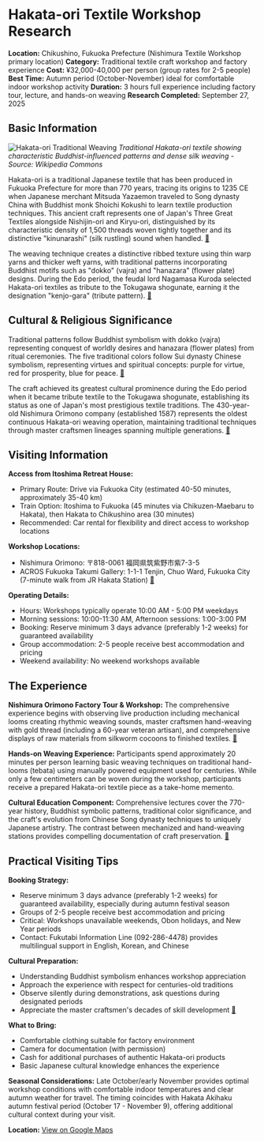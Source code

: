 # Hakata-ori Textile Workshop Research

**Location:** Chikushino, Fukuoka Prefecture (Nishimura Textile Workshop primary location)
**Category:** Traditional textile craft workshop and factory experience
**Cost:** ¥32,000-40,000 per person (group rates for 2-5 people)
**Best Time:** Autumn period (October-November) ideal for comfortable indoor workshop activity
**Duration:** 3 hours full experience including factory tour, lecture, and hands-on weaving
**Research Completed:** September 27, 2025

## Basic Information

![Hakata-ori Traditional Weaving](https://upload.wikimedia.org/wikipedia/commons/0/02/Different_ways_of_tying_the_Obi_%28kimono_belt%29%2C_Japan._%2810796834556%29.jpg)
*Traditional Hakata-ori textile showing characteristic Buddhist-influenced patterns and dense silk weaving - Source: Wikipedia Commons*

Hakata-ori is a traditional Japanese textile that has been produced in Fukuoka Prefecture for more than 770 years, tracing its origins to 1235 CE when Japanese merchant Mitsuda Yazaemon traveled to Song dynasty China with Buddhist monk Shoichi Kokushi to learn textile production techniques. This ancient craft represents one of Japan's Three Great Textiles alongside Nishijin-ori and Kiryu-ori, distinguished by its characteristic density of 1,500 threads woven tightly together and its distinctive "kinunarashi" (silk rustling) sound when handled. [🔗](https://en.wikipedia.org/wiki/Hakata-ori)

The weaving technique creates a distinctive ribbed texture using thin warp yarns and thicker weft yarns, with traditional patterns incorporating Buddhist motifs such as "dokko" (vajra) and "hanazara" (flower plate) designs. During the Edo period, the feudal lord Nagamasa Kuroda selected Hakata-ori textiles as tribute to the Tokugawa shogunate, earning it the designation "kenjo-gara" (tribute pattern). [🔗](https://www.japan-experience.com/all-about-japan/fukuoka/shopping-and-souvenirs/hakata-ori-a-wearable-piece-of-tradition-and-history)

## Cultural & Religious Significance

Traditional patterns follow Buddhist symbolism with dokko (vajra) representing conquest of worldly desires and hanazara (flower plates) from ritual ceremonies. The five traditional colors follow Sui dynasty Chinese symbolism, representing virtues and spiritual concepts: purple for virtue, red for prosperity, blue for peace. [🔗](https://en.kogei-japonica.com/media/crafts/hakata-ori/)

The craft achieved its greatest cultural prominence during the Edo period when it became tribute textile to the Tokugawa shogunate, establishing its status as one of Japan's most prestigious textile traditions. The 430-year-old Nishimura Orimono company (established 1587) represents the oldest continuous Hakata-ori weaving operation, maintaining traditional techniques through master craftsmen lineages spanning multiple generations. [🔗](https://generationsofcraft.wordpress.com/2016/03/16/nishimura-ori-hakata-ori/)

## Visiting Information

**Access from Itoshima Retreat House:**
- Primary Route: Drive via Fukuoka City (estimated 40-50 minutes, approximately 35-40 km)
- Train Option: Itoshima to Fukuoka (45 minutes via Chikuzen-Maebaru to Hakata), then Hakata to Chikushino area (30 minutes)
- Recommended: Car rental for flexibility and direct access to workshop locations

**Workshop Locations:**
- Nishimura Orimono: 〒818-0061 福岡県筑紫野市紫7-3-5
- ACROS Fukuoka Takumi Gallery: 1-1-1 Tenjin, Chuo Ward, Fukuoka City (7-minute walk from JR Hakata Station) [🔗](https://enjoy-kyushu.tourism-pg.com/detail/bokun/930239/)

**Operating Details:**
- Hours: Workshops typically operate 10:00 AM - 5:00 PM weekdays
- Morning sessions: 10:00-11:30 AM, Afternoon sessions: 1:00-3:00 PM
- Booking: Reserve minimum 3 days advance (preferably 1-2 weeks) for guaranteed availability
- Group accommodation: 2-5 people receive best accommodation and pricing
- Weekend availability: No weekend workshops available

## The Experience

**Nishimura Orimono Factory Tour & Workshop:**
The comprehensive experience begins with observing live production including mechanical looms creating rhythmic weaving sounds, master craftsmen hand-weaving with gold thread (including a 60-year veteran artisan), and comprehensive displays of raw materials from silkworm cocoons to finished textiles. [🔗](https://generationsofcraft.wordpress.com/2016/03/16/nishimura-ori-hakata-ori/)

**Hands-on Weaving Experience:**
Participants spend approximately 20 minutes per person learning basic weaving techniques on traditional hand-looms (tebata) using manually powered equipment used for centuries. While only a few centimeters can be woven during the workshop, participants receive a prepared Hakata-ori textile piece as a take-home memento.

**Cultural Education Component:**
Comprehensive lectures cover the 770-year history, Buddhist symbolic patterns, traditional color significance, and the craft's evolution from Chinese Song dynasty techniques to uniquely Japanese artistry. The contrast between mechanized and hand-weaving stations provides compelling documentation of craft preservation. [🔗](https://en.thebecos.com/blogs/column/hakata-ori-guide)

## Practical Visiting Tips

**Booking Strategy:**
- Reserve minimum 3 days advance (preferably 1-2 weeks) for guaranteed availability, especially during autumn festival season
- Groups of 2-5 people receive best accommodation and pricing
- Critical: Workshops unavailable weekends, Obon holidays, and New Year periods
- Contact: Fukutabi Information Line (092-286-4478) provides multilingual support in English, Korean, and Chinese

**Cultural Preparation:**
- Understanding Buddhist symbolism enhances workshop appreciation
- Approach the experience with respect for centuries-old traditions
- Observe silently during demonstrations, ask questions during designated periods
- Appreciate the master craftsmen's decades of skill development [🔗](https://www.fukuoka-now.com/en/hakata-akihaku-guide/)

**What to Bring:**
- Comfortable clothing suitable for factory environment
- Camera for documentation (with permission)
- Cash for additional purchases of authentic Hakata-ori products
- Basic Japanese cultural knowledge enhances the experience

**Seasonal Considerations:**
Late October/early November provides optimal workshop conditions with comfortable indoor temperatures and clear autumn weather for travel. The timing coincides with Hakata Akihaku autumn festival period (October 17 - November 9), offering additional cultural context during your visit.

**Location:** [View on Google Maps](https://maps.google.com/maps?q=〒818-0061+福岡県筑紫野市紫7-3-5)